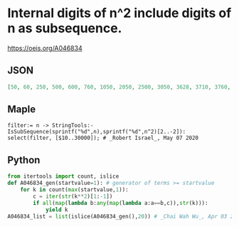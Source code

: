 # Internal digits of n^2 include digits of n as subsequence\.
https://oeis.org/A046834
## JSON
```JSON
[50, 60, 250, 500, 600, 760, 1050, 2050, 2500, 3050, 3628, 3710, 3760, 3792, 4050, 4410, 5000, 5010, 5050, 5060, 5250, 6000, 6010, 6050, 6250, 6760, 7050, 7560, 7600, 8050, 8250, 8260, 8882, 9050, 9460, 10050, 10500, 14650, 14651, 20050, 20500]
```
## Maple
```Maple
filter:= n -> StringTools:-IsSubSequence(sprintf("%d",n),sprintf("%d",n^2)[2..-2]):
select(filter, [$10..30000]); # _Robert Israel_, May 07 2020
```
## Python
```Python
from itertools import count, islice
def A046834_gen(startvalue=1): # generator of terms >= startvalue
    for k in count(max(startvalue,1)):
        c = iter(str(k**2)[1:-1])
        if all(map(lambda b:any(map(lambda a:a==b,c)),str(k))):
            yield k
A046834_list = list(islice(A046834_gen(),20)) # _Chai Wah Wu_, Apr 03 2023
```
